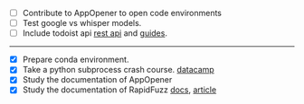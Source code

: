 * [ ] Contribute to AppOpener to open code environments
* [ ] Test google vs whisper models.
* [ ] Include todoist api [rest api](https://developer.todoist.com/rest/v2/?python#deleting-a-project) and [guides](https://developer.todoist.com/guides/).
<!-- * [ ] -->
----
* [x] Prepare conda environment.
* [x] Take a python subprocess crash course. [datacamp](https://www.datacamp.com/tutorial/python-subprocess)
* [x] Study the documentation of AppOpener
* [x] Study the documentation of RapidFuzz [docs](https://rapidfuzz.github.io/RapidFuzz/Usage/distance/index.html), [article](https://shahparthvi22.medium.com/all-about-rapidfuzz-string-similarity-and-matching-cd26fdc963d8)
